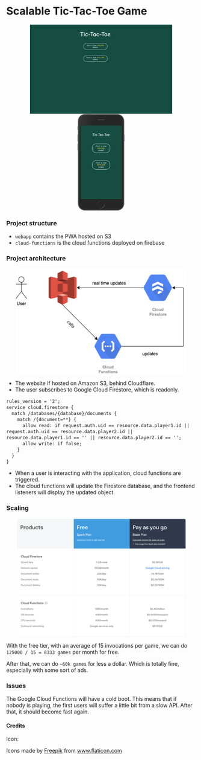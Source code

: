 # Scalable Tic-Tac-Toe Game


<div align="center">
  <img src="./docs/tictactoe-desktop.png" alt="desktop illustration" width="75%" align="center" />
</div>
<div align="center">
  <img src="./docs/tictactoe-iphone.png" alt="smartphone illustration" width="25%" align="center" />
</div>

### Project structure

- `webapp` contains the PWA hosted on S3
- `cloud-functions` is the cloud functions deployed on firebase

### Project architecture

<div align="center">
  <img src="./docs/infra.png" alt="architecture" width="90%" align="center" />
</div>

- The website if hosted on Amazon S3, behind Cloudflare.
- The user subscribes to Google Cloud Firestore, which is readonly.

```
rules_version = '2';
service cloud.firestore {
  match /databases/{database}/documents {
    match /{document=**} {
      allow read: if request.auth.uid == resource.data.player1.id || request.auth.uid == resource.data.player2.id || resource.data.player1.id == '' || resource.data.player2.id == '';
      allow write: if false;
    }
  }
}
```

- When a user is interacting with the application, cloud functions are triggered.
- The cloud functions will update the Firestore database, and the frontend listeners will display the updated object.


### Scaling


<div align="center">
  <img src="./docs/pricing.png" alt="scaling" width="90%" align="center" />
</div>

With the free tier, with an average of 15 invocations per game, we can do `125000 / 15 = 8333 games` per month for free.

After that, we can do `~60k games` for less a dollar. Which is totally fine, especially with some sort of ads.

### Issues

The Google Cloud Functions will have a cold boot. This means that if nobody is playing, the first users will suffer a little bit from a slow API. After that, it should become fast again.


#### Credits
Icon:
<div>Icons made by <a href="https://www.flaticon.com/authors/freepik" title="Freepik">Freepik</a> from <a href="https://www.flaticon.com/" title="Flaticon">www.flaticon.com</a></div>
